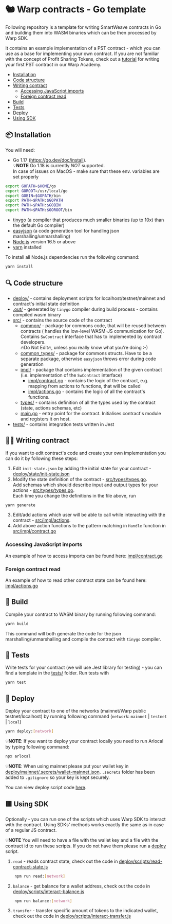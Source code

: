 # 🐿 Warp contracts - Go template

Following repository is a template for writing SmartWeave contracts in Go and building them into WASM binaries which can be then processed by Warp SDK.

It contains an example implementation of a PST contract - which you can use as a base for implementing your own contract.
If you are not familiar with the concept of Profit Sharing Tokens, check out a [tutorial](https://academy.warp.cc/docs/pst/introduction/intro) for writing your first PST contract in our Warp Academy.

- [Installation](#-installation)
- [Code structure](#-code-structure)
- [Writing contract](#-writing-contract)
  - [Accessing JavaScript imports](#accessing-javascript-imports)
  - [Foreign contract read](#foreign-contract-read)
- [Build](#-build)
- [Tests](#-tests)
- [Deploy](#-deploy)
- [Using SDK](#-using-sdk)

## 📦 Installation

You will need:

- Go 1.17 (https://go.dev/doc/install).  
  💡**NOTE** Go 1.18 is currently _NOT_ supported.  
  In case of issues on MacOS - make sure that these env. variables are set properly

```bash
export GOPATH=$HOME/go
export GOROOT=/usr/local/go
export GOBIN=$GOPATH/bin
export PATH=$PATH:$GOPATH
export PATH=$PATH:$GOBIN
export PATH=$PATH:$GOROOT/bin
```

- [tinygo](https://tinygo.org/getting-started/install/) (a compiler that produces much smaller binaries (up to 10x) than the default Go compiler)
- [easyjson](https://github.com/mailru/easyjson#install) (a code generation tool for handling json marshalling/unmarshalling)
- [Node.js](https://nodejs.org/en/download/) version 16.5 or above
- [yarn](https://yarnpkg.com/getting-started/install) installed

To install all Node.js dependencies run the following command:

```bash
yarn install
```

## 🔍 Code structure

- [deploy/](deploy) - contains deployment scripts for localhost/testnet/mainnet and contract's initial state definition
- [.out/](.out) - generated by `tinygo` compiler during build process - contains compiled wasm binary
- [src/](src) - contains the source code of the contract
  - [common/](src/common) - package for commons code, that will be reused between contracts (
    handles the low-level WASM-JS communication for Go). Contains `SwContract` interface
    that has to implemented by contract developers.  
    🔥Do Not Edit🔥, unless you really know what you're doing :-)
  - [common_types/](src/common_types) - package for commons structs. Have to be a separate package,
    otherwise `easyjson` throws error during code generation
  - [impl/](src/impl) - package that contains implementation of the given contract (i.e. implementation of the `SwContract`
    interface)
    - [impl/contract.go](src/impl/contract.go) - contains the logic of the contract, e.g. mapping from actions to functions,
      that will be called
    - [impl/actions.go](src/impl/actions.go) - contains the logic of all the contract's functions.
  - [types/](src/types) - contains definition of all the types used by the contract (state, actions schemas, etc)
  - [main.go](src/main.go) - entry point for the contract. Initialises contract's module and registers it on host.
- [tests/](tests) - contains integration tests written in Jest

## 🧑‍💻 Writing contract

If you want to edit contract's code and create your own implementation you can do it by following these steps:

1. Edit `init-state.json` by adding the initial state for your contract - [deploy/state/init-state.json](deploy/state/init-state.json)
2. Modify the state definition of the contract - [src/types/types.go](src/types/types.go#L7).  
    Add schemas which should describe input and output types for your actions - [src/types/types.go](src/types/types.go#L16).  
   Each time you change the definitions in the file above, run

```bash
yarn generate
```

3. Edit/add actions which user will be able to call while interacting with the contract - [src/impl/actions](src/impl/actions.go).
4. Add above action functions to the pattern matching in `Handle` function in [src/impl/contract.go](src/impl/contract.go#L16)

### Accessing JavaScript imports

An example of how to access imports can be found here: [impl/contract.go](src/impl/contract.go#L17)

### Foreign contract read

An example of how to read other contract state can be found here: [impl/actions.go](src/impl/actions.go#L56)

## 👷 Build

Compile your contract to WASM binary by running following command:

```bash
yarn build
```

This command will both generate the code for the json marshalling/unmarshalling and compile the contract with `tinygo` compiler.

## 🧪 Tests

Write tests for your contract (we will use Jest library for testing) - you can find a template in the [tests/](tests) folder.
Run tests with

```bash
yarn test
```

## 📜 Deploy

Deploy your contract to one of the networks (mainnet/Warp public testnet/localhost) by running following command (`network`: `mainnet` | `testnet` | `local`)

```bash
yarn deploy:[network]
```

💡**NOTE**: If you want to deploy your contract locally you need to run Arlocal by typing following command:

```bash
npx arlocal
```

💡**NOTE**: When using mainnet please put your wallet key in [deploy/mainnet/.secrets/wallet-mainnet.json](deploy/mainnet/.secrets/wallet-mainnet.json). `.secrets` folder has been added to `.gitignore` so your key is kept securely.

You can view deploy script code [here](deploy/scripts/deploy.js).

## 🟥 Using SDK

Optionally - you can run one of the scripts which uses Warp SDK to interact with the contract. Using SDKs' methods works exactly the same as in case of a regular JS contract.

💡**NOTE** You will need to have a file with the wallet key and a file with the contract id to run these scripts. If you do not have them please run a [deploy](#-deploy) script.

1. `read` - reads contract state, check out the code in [deploy/scripts/read-contract-state.js](deploy/scripts/read-contract-state.js)

```bash
    npm run read:[network]
```

2. `balance` - get balance for a wallet address, check out the code in [deploy/scripts/interact-balance.js](deploy/scripts/interact-balance.js)

```bash
    npm run balance:[network]
```

3. `transfer` - transfer specific amount of tokens to the indicated wallet, check out the code in [deploy/scripts/interact-transfer.js](deploy/scripts/interact-transfer.js)
